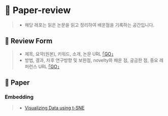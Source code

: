 # 📄 Paper-review
>- 해당 레포는 읽은 논문을 읽고 정리하여 배운점을 기록하는 공간입니다. 

## 📝 Review Form
>- 제목, 요약(원본), 키워드, 소개, 논문 URL [｢GO｣](https://github.com/koptimizer/my_PaperLog/blob/master/.github/ISSUE_TEMPLATE/paper_temp.md)
>- 방법, 결과, 차후 연구방향 및 보완점, novelty와 배운 점, 궁금한 점, 중요 레퍼런스 URL [｢GO｣](https://github.com/koptimizer/my_PaperLog/blob/master/review_form.md)

## 📄 Paper

### Embedding

>- [Visualizing Data using t-SNE](https://github.com/JunHyun-DS/Paper-review/blob/master/Paper/Visualizing%20Data%20using%20t-SNE.md)
